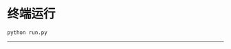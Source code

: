 # 终端运行

```shell
python run.py
```
******************************************************************************************************************************************************************************************************************************************************************************************************************************************************************************************************************************************************